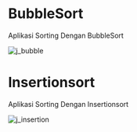 # BubbleSort

Aplikasi Sorting Dengan BubbleSort

![j_bubble](https://user-images.githubusercontent.com/47927755/137375072-e27c508a-6547-4ee2-bd72-791a77e61108.PNG)

# Insertionsort

Aplikasi Sorting Dengan Insertionsort

![j_insertion](https://user-images.githubusercontent.com/47927755/137375096-c1a5288c-d80a-4bd8-83a5-958fe07e5c05.PNG)

